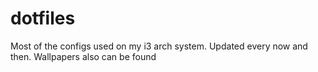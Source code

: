 # dotfiles

Most of the configs used on my i3 arch system. Updated every now and then. Wallpapers also can be found

